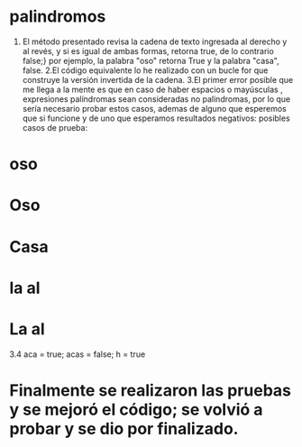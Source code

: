 # palindromos
1. El método presentado revisa la cadena de texto ingresada al derecho y al revés, y si es igual de ambas formas, retorna true, de lo contrario false;}
por ejemplo, la palabra "oso" retorna True y la palabra "casa", false.
2.El código equivalente lo he realizado con un bucle for que construye la versión invertida de la cadena.
3.El primer error posible que me llega a la mente es que en caso de haber espacios o mayúsculas , expresiones palíndromas sean consideradas
no palindromas, por lo que sería necesario probar estos casos, ademas de alguno que esperemos que si funcione y de uno que esperamos resultados negativos:
posibles casos de prueba:
# oso
# Oso
# Casa
# la al
# La al

3.4 aca = true; acas = false; h = true
# Finalmente se realizaron las pruebas y se mejoró el código; se volvió a probar y se dio por finalizado.
